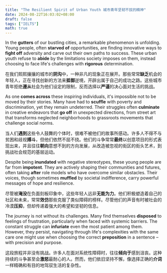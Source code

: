 ```yaml
---
title: "The Resilient Spirit of Urban Youth 城市青年坚韧不拔的精神"
date: 2024-08-22T16:03:02+08:00
draft: false
tags: ["IELTS"]
math: true
---
```


In the **gutters** of our bustling cities, a remarkable phenomenon is unfolding. Young people, often **starved of** opportunities, are finding innovative ways to **fight off** adversity and carve out their own paths to success. These urban youth refuse to **abide** by the limitations society imposes on them, instead choosing to face life's challenges with **rigorous** determination.

在我们熙熙攘攘的城市的**阴沟**中，一种非凡的现象正在展开。那些常常**缺乏**机会的年轻人，正在寻找创新的方法来**抵御**逆境，开辟出属于自己的成功之路。这些城市青年拒绝**遵从**社会为他们设定的限制，反而选择以**严谨**的决心面对生活的挑战。

As one **comes across** these inspiring individuals, it's impossible not to be moved by their stories. Many have had to **scuffle** with poverty and discrimination, yet they remain undeterred. Their struggles often **culminate** in creative endeavors that **go off** in unexpected directions, from street art that transforms neglected  neighborhoods to grassroots movements that challenge social norms.

当人们**遇到**这些令人鼓舞的个体时，很难不被他们的故事所感动。许多人不得不与贫困和歧视**搏斗**，但他们依然不屈不挠。他们的斗争常常**最终**以创意项目的形式表现出来，并且往往**朝向**意想不到的方向发展，从改造被忽视的街区的街头艺术，到挑战社会规范的基层运动。

Despite being **inundated** with negative stereotypes, these young people are far from **impotent**. They are actively shaping their communities and futures, often taking **after** role models who have overcome similar obstacles. Their voices, though sometimes **muffled** by societal indifference, carry powerful messages of hope and resilience.

尽管被**淹没**在负面刻板印象中，这些年轻人远非**无能为力**。他们积极塑造着自己的社区和未来，常常**效仿**那些克服了类似障碍的榜样。尽管他们的声音有时被社会的冷漠**压抑**，但却传递着强大的希望和坚韧的信息。

The journey is not without its challenges. Many find themselves **disposed** to feelings of frustration, particularly when faced with systemic barriers. The constant struggle can **infuriate** even the most patient among them. However, they persist, navigating  through life's complexities with the same care one might use when  choosing the correct **preposition** in a sentence – with precision and purpose.

这段旅程并非没有挑战。许多人在面对系统性障碍时，往往**倾向于**感到沮丧。这种持续的斗争甚至会**激怒**最耐心的人。然而，他们依旧坚持不懈，像选择正确的**介词**一样精确和有目的地驾驭生活的复杂性。
